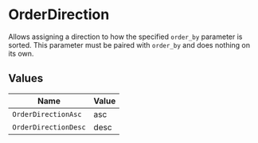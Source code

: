# OrderDirection

Allows assigning a direction to how the specified `order_by` parameter is sorted. This parameter must be paired with `order_by` and does nothing on its own.


## Values

| Name                 | Value                |
| -------------------- | -------------------- |
| `OrderDirectionAsc`  | asc                  |
| `OrderDirectionDesc` | desc                 |